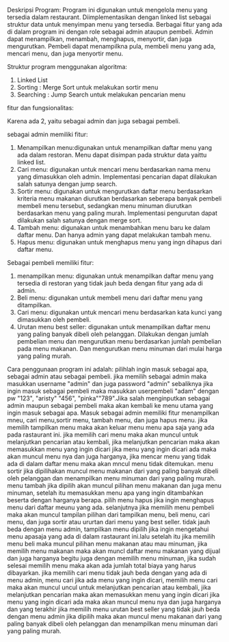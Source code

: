 Deskripsi Program: 
Program ini digunakan untuk mengelola menu yang tersedia dalam restaurant. Diimplementasikan dengan linked list sebagai struktur data untuk menyimpan menu yang tersedia. Berbagai fitur yang ada di dalam program ini dengan role sebagai admin ataupun pembeli. Admin dapat menampilkan, menambah, menghapus, menyortir, dan juga mengurutkan. Pembeli dapat menampilkna pula, membeli menu yang ada, mencari menu, dan juga menyortir menu. 

Struktur program menggunakan algoritma:

1. Linked List
2. Sorting : Merge Sort untuk melakukan sortir menu
3. Searching : Jump Search untuk melakukan pencarian menu

fitur dan fungsionalitas:

Karena ada 2, yaitu sebagai admin dan juga sebagai pembeli.

sebagai admin memiliki fitur:

1. Menampilkan menu:digunakan untuk menampilkan daftar menu yang ada dalam restoran. Menu dapat disimpan pada struktur data yaittu linked list.
2. Cari menu: digunakan untuk mencari menu berdasarkan nama menu yang dimasukkan oleh admin. Implementasi pencarian dapat dilakukan salah satunya dengan jump search.
3. Sortir menu: digunakan untuk mengurutkan daftar menu berdasarkan kriteria menu makanan diurutkan berdasarkan seberapa banyak pembeli membeli menu tersebut, sedangkan menu minuman diurutkan berdasarkan menu yang paling murah. Implementasi pengurutan dapat dilakukan salah satunya dengan merge sort.
4. Tambah menu: digunakan untuk menambahkan menu baru ke dalam daftar menu. Dan hanya admin yang dapat melakukan tambah menu.
5. Hapus menu: digunakan untuk menghapus menu yang ingn dihapus dari daftar menu.

Sebagai pembeli memiliki fitur:

1. menampilkan menu: digunakan untuk menampilkan daftar menu yang tersedia di restoran yang tidak jauh beda dengan fitur yang ada di admin.
2. Beli menu: digunakan untuk membeli menu dari daftar menu yang ditampilkan.
3. Cari menu: digunakan untuk mencari menu berdasarkan kata kunci yang dimasukkan oleh pembeli.
4. Urutan menu best seller: digunakan untuk menampilkan daftar menu yang paling banyak dibeli oleh pelanggan. Dilakukan dengan jumlah pembelian menu dan mengurutkan menu berdasarkan jumlah pembelian pada menu makanan. Dan mengurutkan menu minuman dari mulai harga yang paling murah.

Cara penggunaan program ini adalah: pilihlah ingin masuk sebagai apa, sebagai admin atau sebagai pembeli. jika memilih sebagai admin maka masukkan username "admin" dan juga password "admin" sebaliknya jika ingin masuk sebagai pembeli maka masukkan userpembeli "adam" dengan pw "123", "aristy" "456", "pinka""789".Jika salah menginputkan sebagai admin maupun sebagai pembeli maka akan kembali ke menu utama yang ingin masuk sebagai apa. Masuk sebagai admin memiliki fitur menampilkan mneu, cari menu,sortir menu, tambah menu, dan juga hapus menu. jika memilih tampilkan menu maka akan keluar menu menu apa saja yang ada pada rastaurant ini. jika memilih cari menu maka akan muncul untuk melanjutkan pencarian atau kembali, jika melanjutkan pencarian maka akan memasukkan menu yang ingin dicari jika menu yang ingin dicari ada maka akan muncul menu nya dan juga harganya, jika mencar menu yang tidak ada di dalam daftar menu maka akan mncul menu tidak ditemukan. menu sortir jika dipilihakan muncul menu makanan dari yang paling banyak dibeli oleh pelanggan dan menampilkan menu minuman dari yang paling murah. menu tambah jika dipilih akan muncul pilihan menu makanan dan juga menu minuman, setelah itu memasukkan menu apa yang ingin ditambahkan beserta dengan harganya berapa. pilih menu hapus jika ingin menghapus menu dari daftar meunu yang ada. selanjutnya jika memilih menu pembeli maka akan muncul tampilan pilihan dari tampilkan menu, beli menu, cari menu, dan juga sortir atau ururtan dari menu yang best seller. tidak jauh beda dengan menu admin, tampilkan menu dipilih jika ingin mengetahui menu apasaja yang ada di dalam rastaurant ini.lalu setelah itu jika memilih menu beli maka muncul pilihan menu makanan atau mau minuman, jika memilih menu makanan maka akan muncl daftar menu makanan yang dijual dan juga harganya begitu juga dengan memilih menu minuman, jika sudah selesai memilih menu maka akan ada jumlah total biaya yang harus dibayarkan. jika memilih cari menu tidak jauh beda dengan yang ada di menu admin, menu cari jika ada menu yang ingin dicari, memilih menu cari maka akan muncul uncul untuk melanjutkan pencarian atau kembali, jika melanjutkan pencarian maka akan memasukkan menu yang ingin dicari jika menu yang ingin dicari ada maka akan muncul menu nya dan juga harganya dan yang terakhir jika memilih menu urutan best seller yang tidak jauh beda dengan menu admin jika dipilih maka akan muncul menu makanan dari yang paling banyak dibeli oleh pelanggan dan menampilkan menu minuman dari yang paling murah.
